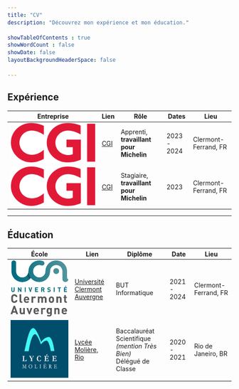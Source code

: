 ```yaml
---
title: "CV"
description: "Découvrez mon expérience et mon éducation."

showTableOfContents : true
showWordCount : false
showDate: false
layoutBackgroundHeaderSpace: false

---
```

## Expérience
<table>
    <thead>
        <tr>
            <th>Entreprise</th>
            <th>Lien</th>
            <th>Rôle</th>
            <th>Dates</th>
            <th>Lieu</th>
        </tr>
    </thead>
    <tbody>
        <tr>
            <td rowspan=2><img class="customEntitityLogo" src="cgi.png"/></td>
            <td rowspan=2><a href="https://www.cgi.com/" target="_blank">CGI</a></td>
        </tr>
        <tr>
            <td>Apprenti, <b>travaillant pour Michelin</b></td>
            <td>2023 - 2024</td>
            <td>Clermont-Ferrand, FR</td>
        </tr>
        <tr>
            <td rowspan=4><img class="customEntitityLogo" src="cgi.png"/></td>
            <td rowspan=4><a href="https://www.cgi.com/" target="_blank">CGI</a></td>
        </tr>
        <tr>
            <td>Stagiaire, <b>travaillant pour Michelin</b></td>
            <td>2023</td>
            <td>Clermont-Ferrand, FR</td>
        </tr>
    </tbody>
</table>

---

## Éducation

<table>
    <thead>
        <tr>
            <th>École</th>
            <th>Lien</th>
            <th>Diplôme</th>
            <th>Date</th>
            <th>Lieu</th>
        </tr>
    </thead>
    <tbody>
        <tr>
            <td rowspan=2><img class="customEntitityLogo" src="uca.png"/></td>
            <td rowspan=2><a href="https://www.uca.fr/" target="_blank">Université Clermont Auvergne</a></td>
        </tr>
        <tr>
            <td>BUT Informatique</td>            
            <td>2021 - 2024</td>
            <td>Clermont-Ferrand, FR</td>
        </tr>
        <tr>
            <td rowspan=4><img class="customEntitityLogo" src="lycee.jpeg"/></td>
            <td rowspan=4><a href="https://www.lyceemoliere.com.br/" target="_blank">Lycée Molière, </br> Rio</a></td>
        </tr>
        <tr>
            <td>Baccalauréat Scientifique <i>(mention Très Bien)</i> </br> Délégué de Classe </td>            
            <td>2020 - 2021</td>
            <td>Rio de Janeiro, BR</td>
        </tr>
    </tbody>
</table>